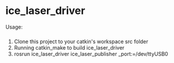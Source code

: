 # ice_laser_driver

Usage:
###
1. Clone this project to your catkin's workspace src folder
2. Running catkin_make to build ice_laser_driver
3. rosrun ice_laser_driver ice_laser_publisher _port:=/dev/ttyUSB0
###
